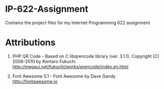# IP-622-Assignment
Contains the project files for my Internet Programming 622 assignment

# Attributions
1) PHP QR Code - Based on C libqrencode library (ver. 3.1.1), Copyright (C) 2006-2010 by Kentaro Fukuchi 
                 http://megaui.net/fukuchi/works/qrencode/index.en.html

2) Font Awesome 5.1 - Font Awesome by Dave Gandy
                      http://fontawesome.io
